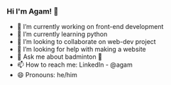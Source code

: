 ### Hi I'm Agam! 👋

- 🔭 I’m currently working on front-end development 
- 🌱 I’m currently learning python
- 👯 I’m looking to collaborate on web-dev project
- 🤔 I’m looking for help with making a website
- 💬 Ask me about badminton 🏸
- 📫 How to reach me: LinkedIn - @agam
- 😄 Pronouns: he/him
